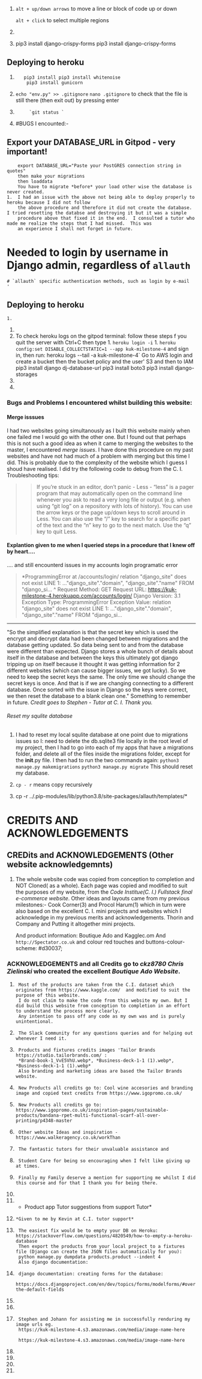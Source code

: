   1.  `alt + up/down arrows` to move a line or block of code up or down

        `alt + click` to select multiple regions
1.

1.   pip3 install django-crispy-forms
     pip3 install django-crispy-forms


 ## Deploying to heroku

1.        pip3 install pip3 install whitenoise
           pip3 install gunicorn

1. ` echo "env.py" >> .gitignore `
    ` nano .gitignore ` to check that the file is still there (then exit out) by pressing enter
1.          `git status `
1. #BUGS  I encounted:-
##  Export your DATABASE_URL in Gitpod - very important!
        export DATABASE_URL="Paste your PostGRES connection string in quotes"
        then make your migrations
        then loaddata
        You have to migrate *before* your load other wise the database is never created.
    1.  I had an issue with the above not being able to deploy properly to heroku because I did not follow
        the above procedure and therefore it did not create the database.  I tried resetting the databse and destroying it but it was a simple
        procedure above that fixed it in the end.  I consulted a tutor who made me realize the steps that I had missed.  This was
        an experience I shall not forget in future.
 # Needed to login by username in Django admin, regardless of `allauth`


    # `allauth` specific authentication methods, such as login by e-mail
    '
##  Deploying to heroku
    1.
   1.
   1.  To check heroku logs on the gitpod terminal:
       follow these steps f you quit the server with Ctrl+C then type
    1.  `heroku login -i`
    1.  `heroku config:set DISABLE_COLLECTSTATIC=1 --app kuk-milestone-4`
        and sign in, then run:
        heroku logs --tail -a kuk-milestone-4`
        Go to AWS login and create a bucket then the bucket policy and the user'
        S3 and then to IAM
        pip3 install django dj-database-url
        pip3 install boto3
        pip3 install django-storages
   1.
   1.
### Bugs and Problems I encountered whilst building this website:

#### Merge isssues

I had two websites going simultanously as I built this website mainly when one failed me I would go with the other one.  But I found out that perhaps this is not such a good idea as when it came to merging the websites
to the master, I encountered *merge issues*.  I have done this procedure on my past websites and have not had much of a problem with merging but this time I did.  This is probably due to the complexity of the
website which I guess I shoud have realised.  I did try the following code to debug from the C. I. Troubleshooting tips:

>>If you’re stuck in an editor, don’t panic -
Less - “less” is a pager program that may automatically open on the command line whenever you ask to read a very long file or output (e.g. when using “git log” on a repository with lots of history).
You can use the arrow keys or the page up/down keys to scroll around in Less. You can also use the “/” key to search for a specific part of the text and the “n” key to go to the next match.
Use the “q” key to quit Less.
>
#### Explantion given to me when I queried steps in a procedure that I knew off by heart....
 ....
 and still encounterd issues in my accounts login programatic error

 >*ProgrammingError at /accounts/login/
relation "django_site" does not exist
LINE 1: ..."django_site"."domain", "django_site"."name" FROM "django_si...
                                                             ^
Request Method:	GET
Request URL:	https://kuk-milestone-4.herokuapp.com/accounts/login/
Django Version:	3.1
Exception Type:	ProgrammingError
Exception Value:
relation "django_site" does not exist
>LINE 1: ..."django_site"."domain", "django_site"."name" FROM "django_si...
-----
"So the simplified explanation is that the secret key which is used the encrypt and decrypt data had been changed between migrations and the database getting updated. So data being sent to and from the database were different than expected.  Django stores a whole bunch of details about itself in the database and between the keys this ultimately got django tripping up on itself because it thought it was getting information for 2 different websites  (which can cause bigger issues, we got lucky).
So we need to keep the secret keys the same.  The only time we should change the secret keys is once.  And that is if we are changing connecting to a different database.
Once sorted with the issue in Django so the keys were correct, we then reset the database to a blank clean one."   Something to remember in future.
*Credit goes to Stephen - Tutor at C. I. Thank you.*
###### Reset my squlite database
   1. I had to reset my local squlite database at one point due to migrations issues so I:
        need to delete the db.sqlite3 file locally in the root level of my project,
        then I had to go into each of my apps that have a migrations folder, and delete all of the files inside the migrations folder, except for the __init__.py file.
            I then had to run the two commands again:
            `python3 manage.py makemigrations`
            `python3 manage.py migrate`
        This should reset my database.

   1.   `cp - r` means copy recursively
   1.   cp -r ../.pip-modules/lib/python3.8/site-packages/allauth/templates/*

#   CREDITS AND ACKNOWLEDGEMENTS

## CREDits and  ACKNOWLEDGEMENTS  (Other website acknowledgemnts)
1.  The whole website code was copied from conception to completion and NOT Cloned( as a whole).   Each page was copied and modified to suit the purposes of my website,
    from the *Code Institue(C. I.) Fullstack final e-commerce website*.
    Other ideas and layouts came from my previous milestones:-
     Cook Corner(3)
     and
     Procol Harum(1) which in turn were also based on the excellent C. I. mini projects and websites which I acknowledge in  my previous merits and acknowledgements.
     Thorin and Company and
     Putting it altogether mini projects.

     And product information:
     Boutique Ado and Kagglec.om
     And  `http://Spectator.co.uk`
     and colour red touches and buttons-colour-scheme: #d30037;



### ACKNOWLEDGEMENTS and all  Credits go to *ckz8780 Chris Zielinski* who created the excellent *Boutique Ado Website*.
1.      Most of the products are taken from the C.I. dataset which originates from https://www.kaggle.com/  and modified to suit the purpose of this website.
        I do not claim to make the code from this website my own. But I did build this website from conception to completion in an effort to understand the process more clearly.
        Any intention to pass off any code as my own was and is purely unintentional.
1.      The Slack Community for any questions queries and for helping out whenever I need it.
1.      Products and fixtures credits images 'Tailor Brands https://studio.tailorbrands.com/ :
        *Brand-book-1_VvE5VhU.webp*, *Business-deck-1-1 (1).webp*, *Business-deck-1-1 (1).webp*
        Also branding and marketing ideas are based the Tailor Brands website.
1.      New Products all credits go to: Cool wine accesories and branding image and copied text credits from https://www.igopromo.co.uk/
1.      New Products all credits go to: https://www.igopromo.co.uk/inspiration-pages/sustainable-products/bandana-rpet-multi-functional-scarf-all-over-printing/p4348-master
1.      Other website Ideas and inspiration - https://www.walkeragency.co.uk/workThan
1.      The fantastic tutors for their unvaluable assistance and
1.      Student Care for being so encouraging when I felt like giving up at times.
1.      Finally my Family deserve a mention for supporting me whilst I did this course and for that I thank you for being there.
1.
1.    * Product app Tutor suggestions from support Tutor*
1.     *Given to me by Kevin at C.I. tutor support*
1.      The easiest fix would be to empty your DB on Heroku: https://stackoverflow.com/questions/4820549/how-to-empty-a-heroku-database
        Then export the products from your local project to a fixtures file (Django can create the JSON files automatically for you):
        python manage.py dumpdata products.product --indent 4
        Also django documentation:
1.      django documentation: creating forms for the database:
        https://docs.djangoproject.com/en/dev/topics/forms/modelforms/#overriding-the-default-fields
1.
1.
1.      Stephen and Johann for assisting me in successfully renduring my image urls eg.
        https://kuk-milestone-4.s3.amazonaws.com/media/image-name-here

        https://kuk-milestone-4.s3.amazonaws.com/media/image-name-here
1.
1.
1.
1.